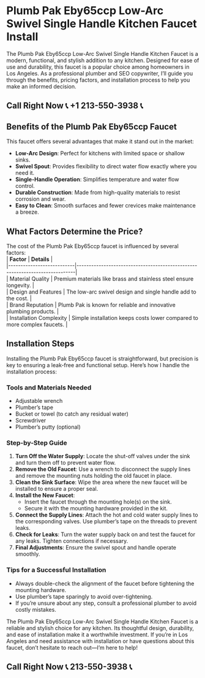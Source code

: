 # Plumb Pak Eby65ccp Low-Arc Swivel Single Handle Kitchen Faucet Install  

The Plumb Pak Eby65ccp Low-Arc Swivel Single Handle Kitchen Faucet is a modern, functional, and stylish addition to any kitchen. Designed for ease of use and durability, this faucet is a popular choice among homeowners in Los Angeles. As a professional plumber and SEO copywriter, I’ll guide you through the benefits, pricing factors, and installation process to help you make an informed decision.  

## Call Right Now 📞 +1 213-550-3938 📞

## Benefits of the Plumb Pak Eby65ccp Faucet  

This faucet offers several advantages that make it stand out in the market:  
- **Low-Arc Design**: Perfect for kitchens with limited space or shallow sinks.  
- **Swivel Spout**: Provides flexibility to direct water flow exactly where you need it.  
- **Single-Handle Operation**: Simplifies temperature and water flow control.  
- **Durable Construction**: Made from high-quality materials to resist corrosion and wear.  
- **Easy to Clean**: Smooth surfaces and fewer crevices make maintenance a breeze.  

## What Factors Determine the Price?  

The cost of the Plumb Pak Eby65ccp faucet is influenced by several factors:  
| **Factor**               | **Details**                                                                 |  
|---------------------------|-----------------------------------------------------------------------------|  
| Material Quality          | Premium materials like brass and stainless steel ensure longevity.        |  
| Design and Features       | The low-arc swivel design and single handle add to the cost.               |  
| Brand Reputation          | Plumb Pak is known for reliable and innovative plumbing products.           |  
| Installation Complexity   | Simple installation keeps costs lower compared to more complex faucets.  |  

## Installation Steps  

Installing the Plumb Pak Eby65ccp faucet is straightforward, but precision is key to ensuring a leak-free and functional setup. Here’s how I handle the installation process:  

### Tools and Materials Needed  
- Adjustable wrench  
- Plumber’s tape  
- Bucket or towel (to catch any residual water)  
- Screwdriver  
- Plumber’s putty (optional)  

### Step-by-Step Guide  
1. **Turn Off the Water Supply**: Locate the shut-off valves under the sink and turn them off to prevent water flow.  
2. **Remove the Old Faucet**: Use a wrench to disconnect the supply lines and remove the mounting nuts holding the old faucet in place.  
3. **Clean the Sink Surface**: Wipe the area where the new faucet will be installed to ensure a proper seal.  
4. **Install the New Faucet**:  
   - Insert the faucet through the mounting hole(s) on the sink.  
   - Secure it with the mounting hardware provided in the kit.  
5. **Connect the Supply Lines**: Attach the hot and cold water supply lines to the corresponding valves. Use plumber’s tape on the threads to prevent leaks.  
6. **Check for Leaks**: Turn the water supply back on and test the faucet for any leaks. Tighten connections if necessary.  
7. **Final Adjustments**: Ensure the swivel spout and handle operate smoothly.  

### Tips for a Successful Installation  
- Always double-check the alignment of the faucet before tightening the mounting hardware.  
- Use plumber’s tape sparingly to avoid over-tightening.  
- If you’re unsure about any step, consult a professional plumber to avoid costly mistakes.  

The Plumb Pak Eby65ccp Low-Arc Swivel Single Handle Kitchen Faucet is a reliable and stylish choice for any kitchen. Its thoughtful design, durability, and ease of installation make it a worthwhile investment. If you’re in Los Angeles and need assistance with installation or have questions about this faucet, don’t hesitate to reach out—I’m here to help!
## Call Right Now 📞 213-550-3938 📞
